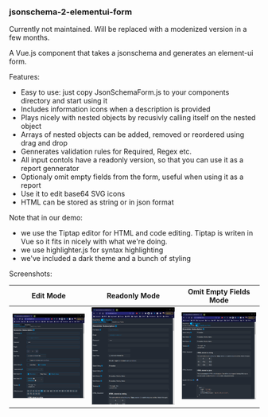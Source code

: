 ### jsonschema-2-elementui-form

Currently not maintained. Will be replaced with a modenized version in a few months.

A Vue.js component that takes a jsonschema and generates an element-ui form.

Features:
- Easy to use: just copy JsonSchemaForm.js to your components directory and start using it
- Includes information icons when a description is provided
- Plays nicely with nested objects by recusivly calling itself on the nested object
- Arrays of nested objects can be added, removed or reordered using drag and drop
- Gennerates validation rules for Required, Regex etc.
- All input contols have a readonly version, so that you can use it as a report gennerator
- Optionaly omit empty fields from the form, useful when using it as a report
- Use it to edit base64 SVG icons
- HTML can be stored as string or in json format

Note that in our demo:
- we use the Tiptap editor for HTML and code editing. Tiptap is writen in Vue so it fits in nicely with what we're doing.
- we use highlighter.js for syntax highlighting 
- we've included a dark theme and a bunch of styling



Screenshots:

| Edit Mode   | Readonly Mode | Omit Empty Fields Mode |
| ----------- | ------------- | ---------------------- |
| ![](./public/editmode.png) | ![](./public/readonlymode.png) | ![](./public/omitmode.png) |
